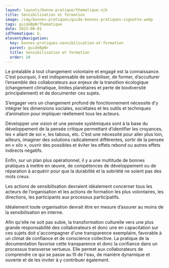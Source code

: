 ```yaml
---
layout: layouts/bonne-pratique/thematique.njk
title: Sensibilisation et formation
image: /img/bonnes-pratiques/guide-bonnes-pratiques-vignette.webp
tags: guideBpNrThematique
date: 2023-06-01
idThematique: b.
eleventyNavigation:
  key: bonnes-pratiques-sensibilisation-et-formation
  parent: guideBpNr
  title: Sensibilisation et formation
  order: 20
---
```


Le préalable à tout changement volontaire et engagé est la connaissance. C’est pourquoi, il est indispensable de sensibiliser, de former, d’acculturer l’ensemble des collaborateurs aux enjeux de la transition écologique (changement climatique, limites planétaires et perte de biodiversité principalement) et de documenter ces sujets.

S’engager vers un changement profond de fonctionnement nécessite d’y intégrer les dimensions sociales, sociétales et les outils et techniques d’animation pour impliquer réellement tous les acteurs.

Développer une vision et une pensée systémiques sont à la base du développement de la pensée critique permettant d’identifier les croyances, les « allant de soi », les tabous, etc. C’est une nécessité pour aller plus loin, ailleurs, imaginer des solutions radicalement différentes, sortir de la pensée en « silo », ouvrir des possibles et éviter les effets rebond ou autres effets indirects négatifs.

Enfin, sur un plan plus opérationnel, il y a une multitude de bonnes pratiques à mettre en œuvre, de compétences de développement ou de réparation à acquérir pour que la durabilité et la sobriété ne soient pas des mots creux.

Les actions de sensibilisation devraient idéalement concerner tous les acteurs de l’organisation et les actions de formation les plus volontaires, les directions, les participants aux processus participatifs.

Idéalement toute organisation devrait être en mesure d’assurer au moins de la sensibilisation en interne.

Afin qu'elle ne soit pas subie, la transformation culturelle vers une plus grande responsabilité des collaborateurs et donc une  en capacitation sur ces sujets doit s'accompagner d'une transparence exemplaire, favorable à un climat de confiance et de conscience collective. La pratique de la documentation favorise cette transparence et donc la confiance dans un processus transverse vertueux. Elle permet aux collaborateurs de comprendre ce qui se passe au fil de l'eau, de manière dynamique et ouverte et de les inviter à y contribuer également.
